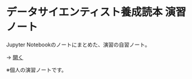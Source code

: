 # データサイエンティスト養成読本 演習ノート

Jupyter Notebookのノートにまとめた、演習の自習ノート。

→ [開く](https://github.com/daisukelab/Note_DataSciBookDrillPython/blob/master/note_python_ml_drill.ipynb)

※個人の演習ノートです。
